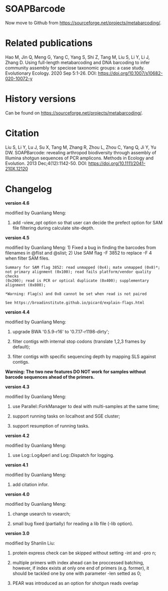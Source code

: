 # SOAPBarcode

Now move to Github from https://sourceforge.net/projects/metabarcoding/.

# Related publications


Hao M, Jin Q, Meng G, Yang C, Yang S, Shi Z, Tang M, Liu S, Li Y, Li J, Zhang D. Using full-length metabarcoding and DNA barcoding to infer community assembly for speciose taxonomic groups: a case study. Evolutionary Ecology. 2020 Sep 5:1-26. DOI: https://doi.org/10.1007/s10682-020-10072-y

    
# History versions

Can be found on https://sourceforge.net/projects/metabarcoding/.

# Citation

Liu S, Li Y, Lu J, Su X, Tang M, Zhang R, Zhou L, Zhou C, Yang Q, Ji Y, Yu DW. SOAPBarcode: revealing arthropod biodiversity through assembly of Illumina shotgun sequences of PCR amplicons. Methods in Ecology and Evolution. 2013 Dec;4(12):1142-50. DOI: https://doi.org/10.1111/2041-210X.12120

# Changelog

**version 4.6**

modified by Guanliang Meng:

1) add -view_opt option so that
user can decide the prefect option for SAM file filtering during
    calculate site-depth.

**version 4.5**

modified by Guanliang Meng: 1) Fixed a bug in finding the
    barcodes from filenames in @flist and @slist; 2) Use SAM flag -F 3852 to
    replace -F 4 when filter SAM files.

    Summary for SAM flag 3852: read unmapped (0x4); mate unmapped (0x8)*;
    not primary alignment (0x100); read fails platform/vendor quality checks
    (0x200); read is PCR or optical duplicate (0x400); supplementary
    alignment (0x800);

    *Warning: Flag(s) and 0x8 cannot be set when read is not paired

    See https://broadinstitute.github.io/picard/explain-flags.html


**version 4.4**

modified by Guanliang Meng:

1. upgrade BWA '0.5.9-r16' to
    '0.7.17-r1198-dirty';

2. filter contigs with internal stop codons
    (translate 1,2,3 frames by default);

3. filter contigs with specific
    sequencing depth by mapping SLS against contigs.


**Warning: The two new features DO NOT work for samples without barcode sequences ahead of the primers.**


**version 4.3**

modified by Guanliang Meng: 

1. use Parallel::ForkManager to
    deal with multi-samples at the same time;

2. support running tasks on localhost and SGE cluster;

3. support resumption of running tasks.

**version 4.2**

modified by Guanliang Meng:

1. use Log::Log4perl and
    Log::Dispatch for logging.

**version 4.1**

modified by Guanliang Meng:

1. add citation infor.

**version 4.0**

modified by Guanliang Meng:

1. change usearch to vsearch;

2. small bug fixed (partially) for reading a lib file (-lib option).

**version 3.0**

modified by Shanlin Liu:

1. protein express check can be skipped without
    setting -int and -pro n;

2. multiple primers with index ahead can be
    proccessed batching, however, if index exists at only one end of primers
    (e.g. former), it should be tackled one by one with parameter -len
    setted as 0;

3. PEAR was introduced as an option for shotgun reads
    overlap

